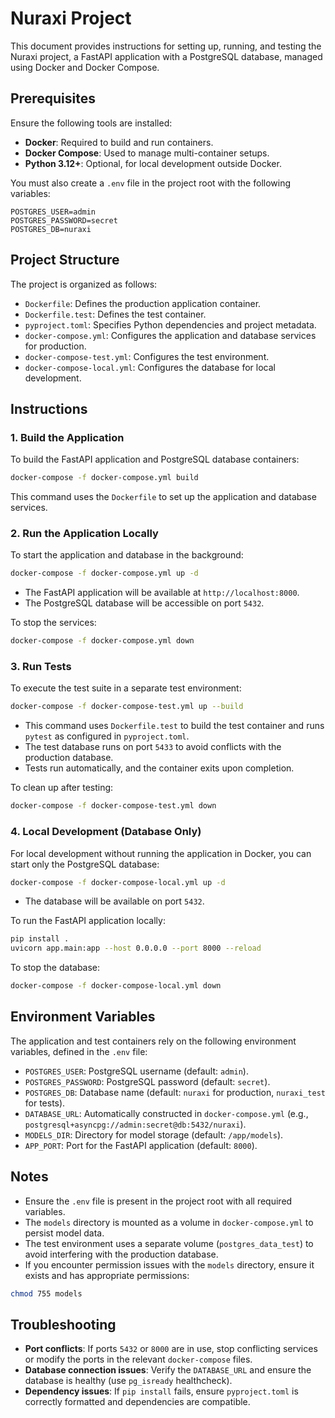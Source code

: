 # Nuraxi Project

This document provides instructions for setting up, running, and testing the Nuraxi project, a FastAPI application with a PostgreSQL database, managed using Docker and Docker Compose.

## Prerequisites

Ensure the following tools are installed:

- **Docker**: Required to build and run containers.
- **Docker Compose**: Used to manage multi-container setups.
- **Python 3.12+**: Optional, for local development outside Docker.

You must also create a `.env` file in the project root with the following variables:

```plaintext
POSTGRES_USER=admin
POSTGRES_PASSWORD=secret
POSTGRES_DB=nuraxi
```

## Project Structure

The project is organized as follows:

- `Dockerfile`: Defines the production application container.
- `Dockerfile.test`: Defines the test container.
- `pyproject.toml`: Specifies Python dependencies and project metadata.
- `docker-compose.yml`: Configures the application and database services for production.
- `docker-compose-test.yml`: Configures the test environment.
- `docker-compose-local.yml`: Configures the database for local development.

## Instructions

### 1. Build the Application

To build the FastAPI application and PostgreSQL database containers:

```bash
docker-compose -f docker-compose.yml build
```

This command uses the `Dockerfile` to set up the application and database services.

### 2. Run the Application Locally

To start the application and database in the background:

```bash
docker-compose -f docker-compose.yml up -d
```

- The FastAPI application will be available at `http://localhost:8000`.
- The PostgreSQL database will be accessible on port `5432`.

To stop the services:

```bash
docker-compose -f docker-compose.yml down
```

### 3. Run Tests

To execute the test suite in a separate test environment:

```bash
docker-compose -f docker-compose-test.yml up --build
```

- This command uses `Dockerfile.test` to build the test container and runs `pytest` as configured in `pyproject.toml`.
- The test database runs on port `5433` to avoid conflicts with the production database.
- Tests run automatically, and the container exits upon completion.

To clean up after testing:

```bash
docker-compose -f docker-compose-test.yml down
```

### 4. Local Development (Database Only)

For local development without running the application in Docker, you can start only the PostgreSQL database:

```bash
docker-compose -f docker-compose-local.yml up -d
```

- The database will be available on port `5432`.

To run the FastAPI application locally:

```bash
pip install .
uvicorn app.main:app --host 0.0.0.0 --port 8000 --reload
```

To stop the database:

```bash
docker-compose -f docker-compose-local.yml down
```

## Environment Variables

The application and test containers rely on the following environment variables, defined in the `.env` file:

- `POSTGRES_USER`: PostgreSQL username (default: `admin`).
- `POSTGRES_PASSWORD`: PostgreSQL password (default: `secret`).
- `POSTGRES_DB`: Database name (default: `nuraxi` for production, `nuraxi_test` for tests).
- `DATABASE_URL`: Automatically constructed in `docker-compose.yml` (e.g., `postgresql+asyncpg://admin:secret@db:5432/nuraxi`).
- `MODELS_DIR`: Directory for model storage (default: `/app/models`).
- `APP_PORT`: Port for the FastAPI application (default: `8000`).

## Notes

- Ensure the `.env` file is present in the project root with all required variables.
- The `models` directory is mounted as a volume in `docker-compose.yml` to persist model data.
- The test environment uses a separate volume (`postgres_data_test`) to avoid interfering with the production database.
- If you encounter permission issues with the `models` directory, ensure it exists and has appropriate permissions:

```bash
chmod 755 models
```

## Troubleshooting

- **Port conflicts**: If ports `5432` or `8000` are in use, stop conflicting services or modify the ports in the relevant `docker-compose` files.
- **Database connection issues**: Verify the `DATABASE_URL` and ensure the database is healthy (use `pg_isready` healthcheck).
- **Dependency issues**: If `pip install` fails, ensure `pyproject.toml` is correctly formatted and dependencies are compatible.

